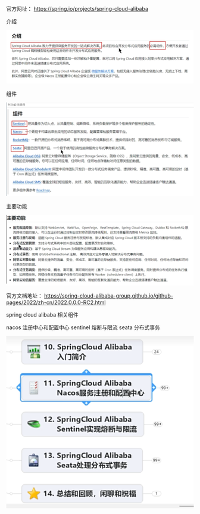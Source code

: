 官方网址：
https://spring.io/projects/spring-cloud-alibaba


介绍

![img.png](img.png)

组件

![img_1.png](img_1.png)


主要功能

![img_2.png](img_2.png)


官方文档地址：
https://spring-cloud-alibaba-group.github.io/github-pages/2022/zh-cn/2022.0.0.0-RC2.html


spring cloud alibaba 相关组件

nacos 注册中心和配置中心
sentinel 熔断与限流
seata 分布式事务

![img_3.png](img_3.png)













